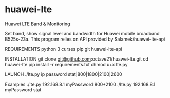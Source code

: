 # huawei-lte
Huawei LTE Band & Monitoring

Set band, show signal level and bandwidth for Huawei mobile broadband B525s-23a. 
This program relies on API provided by Salamek/huawei-lte-api

REQUIREMENTS
python 3
curses
pip
git
huawei-lte-api

INSTALLATION
git clone git@github.com:octave21/huawei-lte.git
cd huawei-lte
pip install -r requirements.txt
chmod u+x lte.py

LAUNCH
./lte.py ip password stat|800|1800|2100|2600

Examples
./lte.py 192.168.8.1 myPassword 800+2100
./lte.py 192.168.8.1 myPassword stat


